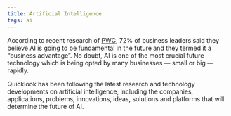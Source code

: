 ```yaml
---
title: Artificial Intelligence
tags: ai
---
```


According to recent research of <a href="http://pwc.to/CISAI">PWC</a>, 72% of business leaders said they believe AI is going to be fundamental in the future and they termed it a “business advantage”. No doubt, AI is one of the most crucial future technology which is being opted by many businesses — small or big — rapidly.

Quicklook has been following the latest research and technology developments on artificial intelligence, including the companies, applications, problems, innovations, ideas, solutions and platforms that will determine the future of AI.
